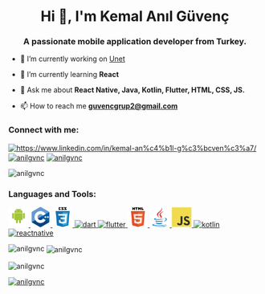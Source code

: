 <h1 align="center">Hi 👋, I'm Kemal Anıl Güvenç</h1>
<h3 align="center">A passionate mobile application developer from Turkey.</h3>



- 🔭 I’m currently working on [Unet](https://github.com/Unet-Your-Network)

- 🌱 I’m currently learning **React**

- 💬 Ask me about **React Native, Java, Kotlin, Flutter, HTML, CSS, JS.**

- 📫 How to reach me **guvencgrup2@gmail.com**

<h3 align="left">Connect with me:</h3>
<p align="left">
<a href="https://www.linkedin.com/in/kemal-an%c4%b1l-g%c3%bcven%c3%a7/" target="blank"><img align="center" src="https://raw.githubusercontent.com/rahuldkjain/github-profile-readme-generator/master/src/images/icons/Social/linked-in-alt.svg" alt="https://www.linkedin.com/in/kemal-an%c4%b1l-g%c3%bcven%c3%a7/" height="30" width="40" /></a>
<a href="https://stackoverflow.com/users/22662866/anilgvnc" target="blank"><img align="center" src="https://raw.githubusercontent.com/rahuldkjain/github-profile-readme-generator/master/src/images/icons/Social/stack-overflow.svg" alt="anilgvnc" height="30" width="40" /></a>
<a href="https://www.hackerrank.com/anilgvnc?hr_r=1" target="blank"><img align="center" src="https://raw.githubusercontent.com/rahuldkjain/github-profile-readme-generator/master/src/images/icons/Social/hackerrank.svg" alt="anilgvnc" height="30" width="40" /></a>
</p>
<p align="left"> <img src="https://komarev.com/ghpvc/?username=anilgvnc&label=Profile%20views&color=0e75b6&style=flat" alt="anilgvnc" /> </p>

<h3 align="left">Languages and Tools:</h3>
<p align="left"> <a href="https://developer.android.com" target="_blank" rel="noreferrer"> <img src="https://raw.githubusercontent.com/devicons/devicon/master/icons/android/android-original-wordmark.svg" alt="android" width="40" height="40"/> </a> <a href="https://www.w3schools.com/cpp/" target="_blank" rel="noreferrer"> <img src="https://raw.githubusercontent.com/devicons/devicon/master/icons/cplusplus/cplusplus-original.svg" alt="cplusplus" width="40" height="40"/> </a> <a href="https://www.w3schools.com/css/" target="_blank" rel="noreferrer"> <img src="https://raw.githubusercontent.com/devicons/devicon/master/icons/css3/css3-original-wordmark.svg" alt="css3" width="40" height="40"/> </a> <a href="https://dart.dev" target="_blank" rel="noreferrer"> <img src="https://www.vectorlogo.zone/logos/dartlang/dartlang-icon.svg" alt="dart" width="40" height="40"/> </a> <a href="https://flutter.dev" target="_blank" rel="noreferrer"> <img src="https://www.vectorlogo.zone/logos/flutterio/flutterio-icon.svg" alt="flutter" width="40" height="40"/> </a> <a href="https://www.w3.org/html/" target="_blank" rel="noreferrer"> <img src="https://raw.githubusercontent.com/devicons/devicon/master/icons/html5/html5-original-wordmark.svg" alt="html5" width="40" height="40"/> </a> <a href="https://www.java.com" target="_blank" rel="noreferrer"> <img src="https://raw.githubusercontent.com/devicons/devicon/master/icons/java/java-original.svg" alt="java" width="40" height="40"/> </a> <a href="https://developer.mozilla.org/en-US/docs/Web/JavaScript" target="_blank" rel="noreferrer"> <img src="https://raw.githubusercontent.com/devicons/devicon/master/icons/javascript/javascript-original.svg" alt="javascript" width="40" height="40"/> </a> <a href="https://kotlinlang.org" target="_blank" rel="noreferrer"> <img src="https://www.vectorlogo.zone/logos/kotlinlang/kotlinlang-icon.svg" alt="kotlin" width="40" height="40"/> </a> <a href="https://reactnative.dev/" target="_blank" rel="noreferrer"> <img src="https://reactnative.dev/img/header_logo.svg" alt="reactnative" width="40" height="40"/> </a> </p>

<p><img align="left" src="https://github-readme-stats.vercel.app/api/top-langs?username=anilgvnc&show_icons=true&theme=dark&title_color=ff813f&bg_color=000000&locale=en&layout=compact" alt="anilgvnc" /></p>

<p>&nbsp;<img align="center" src="https://github-readme-stats.vercel.app/api?username=anilgvnc&show_icons=true&theme=dark&title_color=ff813f&bg_color=000000&locale=en" alt="anilgvnc" /></p>

<p><img align="center" src="https://github-readme-streak-stats.herokuapp.com/?user=anilgvnc&theme=dark" alt="anilgvnc" /></p>

<p align="left"> <a href="https://github.com/ryo-ma/github-profile-trophy"><img src="https://github-profile-trophy.vercel.app/?username=anilgvnc" alt="anilgvnc" /></a> </p>
